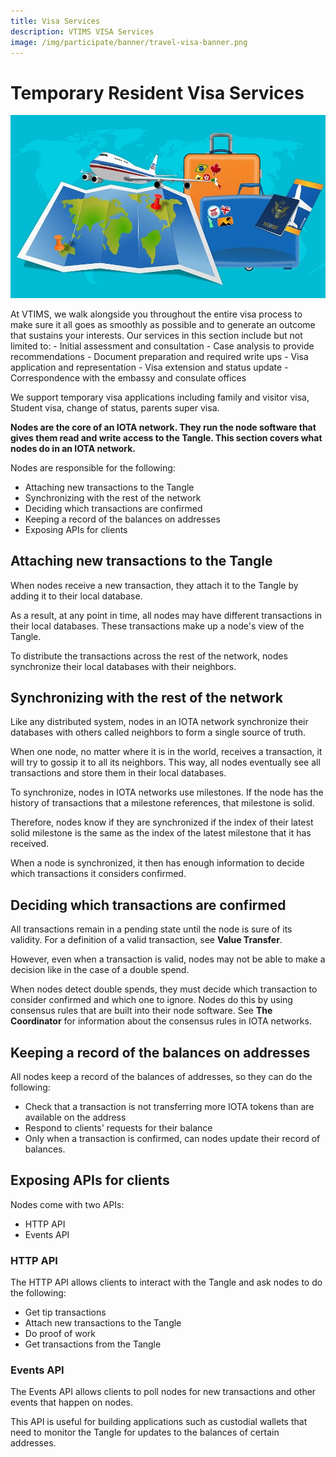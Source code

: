 ```yaml
---
title: Visa Services
description: VTIMS VISA Services 
image: /img/participate/banner/travel-visa-banner.png
---
```


# Temporary Resident Visa Services 

![Get Your Visa](/img/participate/banner/travle-visa-banner.png)


At VTIMS, we walk alongside you throughout the entire visa process to make sure it all goes as smoothly as possible and to generate an outcome that sustains your interests. Our services in this section include but not limited to:
	- Initial assessment and consultation
	- Case analysis to provide recommendations
	- Document preparation and required write ups
	- Visa application and representation
	- Visa extension and status update
	- Correspondence with the embassy and consulate offices

We support temporary visa applications including family and visitor visa, Student visa, change of status, parents super visa. 





**Nodes are the core of an IOTA network. They run the node software that gives them read and write access to the Tangle. This section covers what nodes do in an IOTA network.**

Nodes are responsible for the following:

- Attaching new transactions to the Tangle
- Synchronizing with the rest of the network
- Deciding which transactions are confirmed
- Keeping a record of the balances on addresses
- Exposing APIs for clients

## Attaching new transactions to the Tangle

When nodes receive a new transaction, they attach it to the Tangle by adding it to their local database.

As a result, at any point in time, all nodes may have different transactions in their local databases. These transactions make up a node's view of the Tangle.

To distribute the transactions across the rest of the network, nodes synchronize their local databases with their neighbors.

## Synchronizing with the rest of the network

Like any distributed system, nodes in an IOTA network synchronize their databases with others called neighbors to form a single source of truth.

When one node, no matter where it is in the world, receives a transaction, it will try to gossip it to all its neighbors. This way, all nodes eventually see all transactions and store them in their local databases.

To synchronize, nodes in IOTA networks use milestones.
If the node has the history of transactions that a milestone references, that milestone is solid.

Therefore, nodes know if they are synchronized if the index of their latest solid milestone is the same as the index of the latest milestone that it has received.

When a node is synchronized, it then has enough information to decide which transactions it considers confirmed.

## Deciding which transactions are confirmed

All transactions remain in a pending state until the node is sure of its validity. For a definition of a valid transaction, see **Value Transfer**.

However, even when a transaction is valid, nodes may not be able to make a decision like in the case of a double spend.

When nodes detect double spends, they must decide which transaction to consider confirmed and which one to ignore. Nodes do this by using consensus rules that are built into their node software. See **The Coordinator** for information about the consensus rules in IOTA networks.

## Keeping a record of the balances on addresses

All nodes keep a record of the balances of addresses, so they can do the following:

- Check that a transaction is not transferring more IOTA tokens than are available on the address
- Respond to clients' requests for their balance
- Only when a transaction is confirmed, can nodes update their record of balances.

## Exposing APIs for clients

Nodes come with two APIs:

- HTTP API
- Events API

### HTTP API

The HTTP API allows clients to interact with the Tangle and ask nodes to do the following:

- Get tip transactions
- Attach new transactions to the Tangle
- Do proof of work
- Get transactions from the Tangle

### Events API

The Events API allows clients to poll nodes for new transactions and other events that happen on nodes.

This API is useful for building applications such as custodial wallets that need to monitor the Tangle for updates to the balances of certain addresses.

